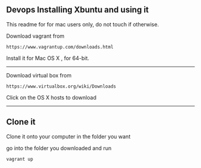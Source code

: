## Devops Installing Xbuntu and using it

This readme for for mac users only, do not touch if otherwise.

Download vagrant from
	
	https://www.vagrantup.com/downloads.html
	
Install it for Mac OS X	, for 64-bit.

<hr />

Download virtual box from 

	https://www.virtualbox.org/wiki/Downloads

Click on the OS X hosts to download

<hr/>
 
## Clone it

Clone it onto your computer in the folder you want

go into the folder you downloaded and run 

	vagrant up
  
